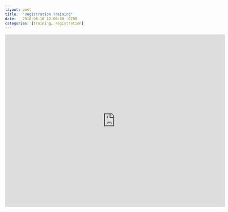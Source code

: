 ```yaml
---
layout: post
title:  "Registration Training"
date:   2018-06-10 12:00:00 -0700
categories: [training, registration]
---
```

<iframe src="https://onedrive.live.com/embed?cid=5089FBA008D25E68&amp;resid=5089FBA008D25E68%21109&amp;authkey=AH3nv9xrTV3-jio&amp;em=2&amp;wdAr=1.3333333333333333" width="722px" height="565px" frameborder="0">This is an embedded <a target="_blank" href="https://office.com">Microsoft Office</a> presentation, powered by <a target="_blank" href="https://office.com/webapps">Office Online</a>.</iframe>
